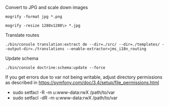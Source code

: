 Convert to JPG and scale down images

    mogrify -format jpg *.png

    mogrify -resize 1280x1280\> *.jpg

Translate routes

    ./bin/console translation:extract de --dir=./src/ --dir=./templates/ --output-dir=./translations --enable-extractor=jms_i18n_routing

Update schema

    ./bin/console doctrine:schema:update --force

If you get errors due to var not being writable, adjust directory permissions as
described in https://symfony.com/doc/3.4/setup/file_permissions.html
- sudo setfacl -R -m u:www-data:rwX /path/to/var
- sudo setfacl -dR -m u:www-data:rwX /path/to/var
